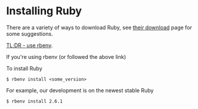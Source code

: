 # Installing Ruby

There are a variety of ways to download Ruby, see
[their download](https://www.ruby-lang.org/en/downloads/) page for some
suggestions.

[TL;DR - use rbenv](https://github.com/rbenv/rbenv-installer#rbenv-installer).

If you're using rbenv (or followed the above link)

To install Ruby

```
$ rbenv install <some_version>
```

For example, our development is on the newest stable Ruby

```
$ rbenv install 2.6.1
```
